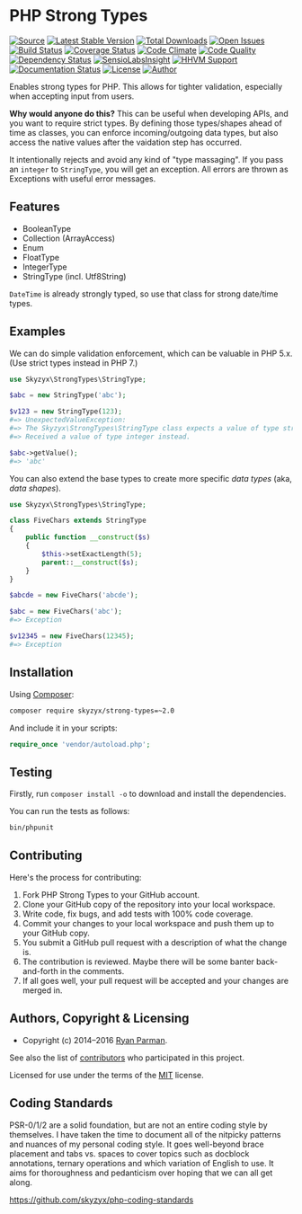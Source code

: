 # PHP Strong Types

[![Source](http://img.shields.io/badge/source-skyzyx/php%E2%80%93strong%E2%80%93types-blue.svg?style=flat-square)](https://github.com/skyzyx/php-strong–types)
[![Latest Stable Version](http://img.shields.io/packagist/v/skyzyx/strong-types.svg?style=flat-square)](https://packagist.org/packages/skyzyx/strong-types)
[![Total Downloads](http://img.shields.io/packagist/dt/skyzyx/strong-types.svg?style=flat-square)](https://packagist.org/packages/skyzyx/strong-types)
[![Open Issues](http://img.shields.io/github/issues/skyzyx/php-strong-types.svg?style=flat-square)](https://github.com/skyzyx/php-strong-types/issues)
[![Build Status](http://img.shields.io/travis/skyzyx/php-strong-types/master.svg?style=flat-square)](https://travis-ci.org/skyzyx/php-strong-types)
[![Coverage Status](http://img.shields.io/coveralls/skyzyx/strong-types/master.svg?style=flat-square)](https://coveralls.io/r/skyzyx/php-strong-types?branch=master)
[![Code Climate](http://img.shields.io/codeclimate/github/skyzyx/strong-types.svg?style=flat-square)](https://codeclimate.com/github/skyzyx/php-strong-types)
[![Code Quality](http://img.shields.io/scrutinizer/g/skyzyx/strong-types.svg?style=flat-square)](https://scrutinizer-ci.com/g/skyzyx/php-strong-types/)
[![Dependency Status](https://www.versioneye.com/user/projects/546b0069950825193d0000ec/badge.svg?style=flat-square)](https://www.versioneye.com/user/projects/546b0069950825193d0000ec)
[![SensioLabsInsight](https://insight.sensiolabs.com/projects/975b0606-a624-4e1f-b3c0-385a1f06e66f/mini.png)](https://insight.sensiolabs.com/projects/975b0606-a624-4e1f-b3c0-385a1f06e66f)
[![HHVM Support](http://img.shields.io/hhvm/skyzyx/strong-types.svg?style=flat-square)](https://hhvm.com)
[![Documentation Status](https://readthedocs.org/projects/skyzyx-strong-types/badge/?version=master&style=flat-square)](https://readthedocs.org/projects/shared-utilities/?badge=master)
[![License](http://img.shields.io/packagist/l/skyzyx/strong-types-blue.svg?style=flat-square)](https://packagist.org/packages/skyzyx/strong-types)
[![Author](http://img.shields.io/badge/author-@skyzyx-blue.svg?style=flat-square)](https://twitter.com/skyzyx)

Enables strong types for PHP. This allows for tighter validation, especially when accepting input from users.

**Why would anyone do this?** This can be useful when developing APIs, and you want to require strict types. By defining those types/shapes ahead of time as classes, you can enforce incoming/outgoing data types, but also access the native values after the vaidation step has occurred.

It intentionally rejects and avoid any kind of "type massaging". If you pass an `integer` to `StringType`, you will get an exception. All errors are thrown as Exceptions with useful error messages.

## Features

* BooleanType
* Collection (ArrayAccess)
* Enum
* FloatType
* IntegerType
* StringType (incl. Utf8String)

`DateTime` is already strongly typed, so use that class for strong date/time types.


## Examples

We can do simple validation enforcement, which can be valuable in PHP 5.x. (Use strict types instead in PHP 7.)

```php
use Skyzyx\StrongTypes\StringType;

$abc = new StringType('abc');

$v123 = new StringType(123);
#=> UnexpectedValueException:
#=> The Skyzyx\StrongTypes\StringType class expects a value of type string. 
#=> Received a value of type integer instead.

$abc->getValue();
#=> 'abc'
```

You can also extend the base types to create more specific _data types_ (aka, _data shapes_).

```php
use Skyzyx\StrongTypes\StringType;

class FiveChars extends StringType
{
    public function __construct($s)
    {
        $this->setExactLength(5);
        parent::__construct($s);
    }
}

$abcde = new FiveChars('abcde');

$abc = new FiveChars('abc');
#=> Exception

$v12345 = new FiveChars(12345);
#=> Exception
```


## Installation

Using [Composer]:
```bash
composer require skyzyx/strong-types=~2.0
```

And include it in your scripts:

```php
require_once 'vendor/autoload.php';
```


## Testing

Firstly, run `composer install -o` to download and install the dependencies.

You can run the tests as follows:
```bash
bin/phpunit
```


## Contributing
Here's the process for contributing:

1. Fork PHP Strong Types to your GitHub account.
2. Clone your GitHub copy of the repository into your local workspace.
3. Write code, fix bugs, and add tests with 100% code coverage.
4. Commit your changes to your local workspace and push them up to your GitHub copy.
5. You submit a GitHub pull request with a description of what the change is.
6. The contribution is reviewed. Maybe there will be some banter back-and-forth in the comments.
7. If all goes well, your pull request will be accepted and your changes are merged in.


## Authors, Copyright & Licensing

* Copyright (c) 2014–2016 [Ryan Parman](http://ryanparman.com).

See also the list of [contributors](/skyzyx/strong-types/contributors) who participated in this project.

Licensed for use under the terms of the [MIT] license.


## Coding Standards

PSR-0/1/2 are a solid foundation, but are not an entire coding style by themselves. I have taken the time to document
all of the nitpicky patterns and nuances of my personal coding style. It goes well-beyond brace placement and tabs vs.
spaces to cover topics such as docblock annotations, ternary operations and which variation of English to use. It aims
for thoroughness and pedanticism over hoping that we can all get along.

<https://github.com/skyzyx/php-coding-standards>

  [PHP]: http://php.net
  [Composer]: https://getcomposer.org
  [MIT]: http://www.opensource.org/licenses/mit-license.php
  [Apache 2.0]: http://opensource.org/licenses/Apache-2.0
